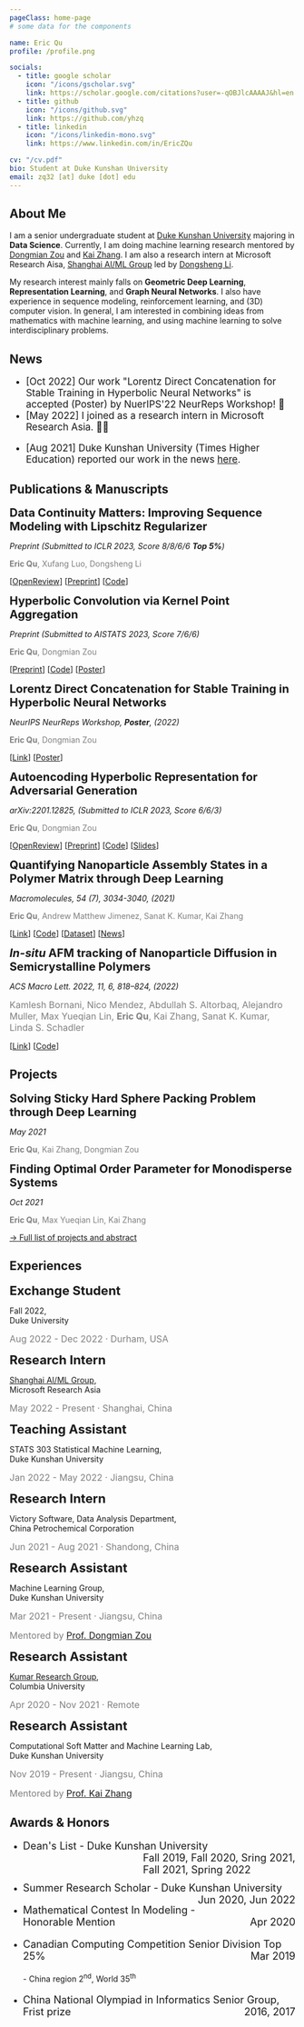 ```yaml
---
pageClass: home-page
# some data for the components

name: Eric Qu
profile: /profile.png

socials:
  - title: google scholar
    icon: "/icons/gscholar.svg"
    link: https://scholar.google.com/citations?user=-qOBJlcAAAAJ&hl=en
  - title: github
    icon: "/icons/github.svg"
    link: https://github.com/yhzq
  - title: linkedin
    icon: "/icons/linkedin-mono.svg"
    link: https://www.linkedin.com/in/EricZQu

cv: "/cv.pdf"
bio: Student at Duke Kunshan University
email: zq32 [at] duke [dot] edu
---
```


<ProfileSection :frontmatter="$page.frontmatter" />

## About Me

I am a senior undergraduate student at [Duke Kunshan University](https://www.dukekunshan.edu.cn) majoring in **Data Science**. Currently, I am doing machine learning research mentored by [Dongmian Zou](https://scholars.duke.edu/person/Dongmian.Zou) and [Kai Zhang](https://sites.google.com/site/kaizhangstatmech/people). I am also a research intern at Microsoft Research Aisa, [Shanghai AI/ML Group](https://www.microsoft.com/en-us/research/group/shanghai-ai-ml-group/) led by [Dongsheng Li](http://recmind.cn).

My research interest mainly falls on **Geometric Deep Learning**, **Representation Learning**, and **Graph Neural Networks**. I also have experience in sequence modeling, reinforcement learning, and (3D) computer vision. In general, I am interested in combining ideas from mathematics with machine learning, and using machine learning to solve interdisciplinary problems.


## News

<span style="font-size:17px">

- [Oct 2022]  Our work "Lorentz Direct Concatenation for Stable Training in Hyperbolic Neural Networks" is accepted (Poster) by NuerIPS'22 NeurReps Workshop! :tada:
- [May 2022]  I joined as a research intern in Microsoft Research Asia. :man_office_worker:
<!-- - [Jan 2022]	Our work "Lorentzian Fully Hyperbolic Generative Adversarial Network" is now public on arXiv. -->
- [Aug 2021]	Duke Kunshan University (Times Higher Education) reported our work in the news [here](https://www.timeshighereducation.com/hub/p/data-science-undergraduates-first-published-research-comes-years-passion-computing).
<!-- - [Apr 2021]	Our work "Quantifying Nanoparticle Assembly States in a Polymer Matrix through Deep Learning" is accepted by Macromolecules! :tada: -->

</span>

<!-- ## Education

- **Duke Kunshan University** <br/>
Sept 2019 - Present -->


## Publications & Manuscripts

<ProjectCard image="/projects/continuity.pdf" hideBorder=true>

  <span style="font-size:20px">**Data Continuity Matters: Improving Sequence Modeling with Lipschitz Regularizer**</span>

  *Preprint (Submitted to ICLR 2023, Score 8/8/6/6 **Top 5%**)*

  <span style="color:grey">**Eric Qu**, Xufang Luo, Dongsheng Li</span>

  [[OpenReview](https://openreview.net/forum?id=27uBgHuoSQ)] [[Preprint](/projects/Lip.pdf)] [[Code](/projects/LipRegCode.zip)]

</ProjectCard>

<ProjectCard image="/projects/hknet.pdf" hideBorder=true>

  <span style="font-size:20px">**Hyperbolic Convolution via Kernel Point Aggregation**</span>

  *Preprint (Submitted to AISTATS 2023, Score 7/6/6)*

  <span style="color:grey">**Eric Qu**, Dongmian Zou</span>

  [[Preprint](/projects/HKNet_Preprint.pdf)] [[Code](/projects/HKNetCode.zip)] [[Poster](/projects/HKNet_Poster.pdf)]

</ProjectCard>

<ProjectCard image="/projects/hcat.pdf" hideBorder=true>

  <span style="font-size:20px">**Lorentz Direct Concatenation for Stable Training in Hyperbolic Neural Networks**</span>

  *NeurIPS NeurReps Workshop, **Poster**, (2022)*

  <span style="color:grey">**Eric Qu**, Dongmian Zou</span>

  [[Link](https://openreview.net/forum?id=wjtJ1T1DXME)] [[Poster](/projects/HCat_Poster.pdf)]

</ProjectCard>

<ProjectCard image="/projects/HJTGAN.pdf" hideBorder=true>

  <span style="font-size:20px">**Autoencoding Hyperbolic Representation for Adversarial Generation**</span>

  *arXiv:2201.12825, (Submitted to ICLR 2023, Score 6/6/3)*

  <span style="color:grey">**Eric Qu**, Dongmian Zou</span>

  [[OpenReview](https://openreview.net/forum?id=pmUH7A8wZz)] [[Preprint](/projects/HAEGAN.pdf)] [[Code](/projects/HAEGAN.zip)] [[Slides](/projects/HJTGANSlides.pdf)]

</ProjectCard>

<ProjectCard image="/projects/dopad.png" hideBorder=true>

  <span style="font-size:20px">**Quantifying Nanoparticle Assembly States in a Polymer Matrix through Deep Learning**</span>

  *Macromolecules, 54 (7), 3034-3040, (2021)*

  <span style="color:grey">**Eric Qu**, Andrew Matthew Jimenez, Sanat K. Kumar, Kai Zhang</span>

  [[Link](https://pubs.acs.org/doi/abs/10.1021/acs.macromol.0c02483)] [[Code](https://github.com/yhzq/Quantifying-Nanoparticle-Assembly-States-Through-Deep-Learning)] [[Dataset](https://dopad.github.io)] [[News](https://www.timeshighereducation.com/hub/p/data-science-undergraduates-first-published-research-comes-years-passion-computing)]

</ProjectCard>

<ProjectCard image="/projects/track.png" hideBorder=true>

  <span style="font-size:20px">***In-situ* AFM tracking of Nanoparticle Diffusion in Semicrystalline Polymers**</span>

  *ACS Macro Lett. 2022, 11, 6, 818–824, (2022)*

  <span style="color:grey;font-size:16px">Kamlesh Bornani, Nico Mendez, Abdullah S. Altorbaq, Alejandro Muller, Max Yueqian Lin, **Eric Qu**, Kai Zhang, Sanat K. Kumar, Linda S. Schadler</span>

  [[Link](https://pubs.acs.org/doi/10.1021/acsmacrolett.1c00778)] [[Code](https://github.com/linyueqian/Quantifying-nanopaticles-in-TEM-images-through-deep-learning)]

</ProjectCard>

## Projects

<ProjectCard image="/projects/packing.pdf" hideBorder=true>

  <span style="font-size:20px">**Solving Sticky Hard Sphere Packing Problem through Deep Learning**</span>

  *May 2021*

  <span style="color:grey">**Eric Qu**, Kai Zhang, Dongmian Zou</span>

</ProjectCard>

<ProjectCard image="/projects/KPAE.png" hideBorder=true>

  <span style="font-size:20px">**Finding Optimal Order Parameter for Monodisperse Systems**</span>

  *Oct 2021*

  <span style="color:grey">**Eric Qu**, Max Yueqian Lin, Kai Zhang</span>

</ProjectCard>

[→ Full list of projects and abstract](/projects/)

## Experiences

<ExpCard image="/logo/duke.pdf">

  <span style="font-size:22px">**Exchange Student**</span>

  Fall 2022,                           
  Duke University

  <span style="color:grey;font-size:16px;">Aug 2022 - Dec 2022 &middot; Durham, USA</span>

</ExpCard>

<ExpCard image="/logo/ms.pdf">

  <span style="font-size:22px">**Research Intern**</span>

  [Shanghai AI/ML Group](https://www.microsoft.com/en-us/research/group/shanghai-ai-ml-group/),                  
  Microsoft Research Asia

  <span style="color:grey;font-size:16px;">May 2022 - Present &middot; Shanghai, China</span>

</ExpCard>

<ExpCard image="/logo/DKU.png">

  <span style="font-size:22px">**Teaching Assistant**</span>

  STATS 303 Statistical Machine Learning,                                 
  Duke Kunshan University

  <span style="color:grey;font-size:16px;">Jan 2022 - May 2022 &middot; Jiangsu, China</span>

</ExpCard>

<ExpCard image="/logo/Sinopec.svg">

  <span style="font-size:22px">**Research Intern**</span>

  Victory Software, Data Analysis Department,     
  China Petrochemical Corporation

  <span style="color:grey;font-size:16px;">Jun 2021 - Aug 2021 &middot; Shandong, China</span>

</ExpCard>

<ExpCard image="/logo/DKU.png">

  <span style="font-size:22px">**Research Assistant**</span>

  Machine Learning Group,                      
  Duke Kunshan University

  <span style="color:grey;font-size:16px;">Mar 2021 - Present &middot; Jiangsu, China</span>

  <span style="color:grey;font-size:16px;">Mentored by [Prof. Dongmian Zou](https://scholars.duke.edu/person/Dongmian.Zou)</span>

</ExpCard>

<ExpCard image="/logo/Columbia.png">

  <span style="font-size:22px">**Research Assistant**</span>

  [Kumar Research Group](http://www.columbia.edu/cu/kumargroup/),                      
  Columbia University

  <span style="color:grey;font-size:16px;">Apr 2020 - Nov 2021 &middot; Remote</span>

</ExpCard>

<ExpCard image="/logo/DKU.png">

  <span style="font-size:22px">**Research Assistant**</span>

  Computational Soft Matter and Machine Learning Lab,     
  Duke Kunshan University

  <span style="color:grey;font-size:16px;">Nov 2019 - Present &middot; Jiangsu, China</span>

  <span style="color:grey;font-size:16px;">Mentored by [Prof. Kai Zhang](https://sites.google.com/site/kaizhangstatmech/people)</span>

</ExpCard>


## Awards & Honors

- <p style="text-align:left;font-size:18px;">
      Dean's List - Duke Kunshan University
      <span style="float:right;">
          Fall 2019, Fall 2020, Sring 2021,<br> Fall 2021, Spring 2022
      </span>
  </p> <br>

-	<p style="text-align:left;font-size:18px;">
	    Summer Research Scholar - Duke Kunshan University
	    <span style="float:right;">
	        Jun 2020, Jun 2022
	    </span>
	</p>

-	<p style="text-align:left;font-size:18px;">
	    Mathematical Contest In Modeling - Honorable Mention
	    <span style="float:right;">
	        Apr 2020
	    </span>
	</p>

-	<p style="text-align:left;font-size:18px;">
	    Canadian Computing Competition Senior Division Top 25%
	    <span style="float:right;">
	        Mar 2019
	    </span>
	</p>
	- China region 2<sup>nd</sup>, World 35<sup>th</sup> 
<p style="margin:.25em;"></p>

- <p style="text-align:left;font-size:18px;">
      China National Olympiad in Informatics Senior Group, Frist prize
      <span style="float:right;">
          2016, 2017
      </span>
  </p>



<!-- Custom style for this page -->

<style lang="stylus">

.theme-container.home-page .page
  font-size 18px
  font-family "lucida grande", "lucida sans unicode", lucida, "Helvetica Neue", Helvetica, Arial, sans-serif;
  p
    margin 0 0 0.5rem
  p, ul, ol
    line-height 1.25
  a
    font-weight normal
  .theme-default-content:not(.custom) > h2
    margin-bottom 0.5rem
  .theme-default-content:not(.custom) > h2:first-child + p
    margin-top 0.5rem
  .theme-default-content:not(.custom) > h3
    padding-top 4rem

  /* Override */
  .md-card
    margin-top 0.5em
    .card-image
      padding 0.2rem
      img
        max-width 140px
        max-height 140px
    .card-content p
      -webkit-margin-after 0.2em
       /*margin: auto*/

@media (max-width: 419px)
  .theme-container.home-page .page
    p, ul, ol
      line-height 1.5

    .md-card
      .card-image
        img 
          width 100%
          max-width 400px

</style>
